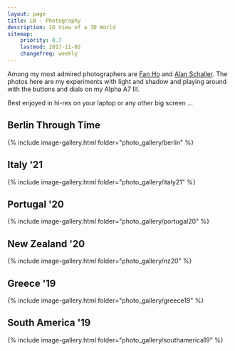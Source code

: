 ```yaml
---
layout: page
title: LW - Photography
description: 2D View of a 3D World
sitemap:
    priority: 0.7
    lastmod: 2017-11-02
    changefreq: weekly
---
```


Among my most admired photographers are [Fan Ho](https://fanho-forgetmenot.com/portrait-of-hong-kong-1) and [Alan Schaller](http://alanschaller.com).
The photos here are my experiments with light and shadow and playing around with the buttons and dials on my Alpha A7 III.

Best enjoyed in hi-res on your laptop or any other big screen ...

## Berlin Through Time
{% include image-gallery.html folder="photo_gallery/berlin" %}

## Italy '21
{% include image-gallery.html folder="photo_gallery/italy21" %}

## Portugal '20
{% include image-gallery.html folder="photo_gallery/portugal20" %}

## New Zealand '20
{% include image-gallery.html folder="photo_gallery/nz20" %}

## Greece '19
{% include image-gallery.html folder="photo_gallery/greece19" %}

## South America '19
{% include image-gallery.html folder="photo_gallery/southamerica19" %}